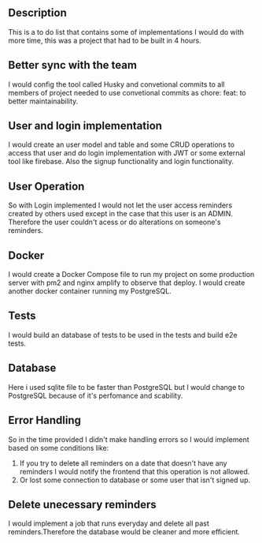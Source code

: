 ## Description

This is a to do list that contains some of implementations I would do with more time, this was a project that had to be built in 4 hours.

## Better sync with the team

I would config the tool called Husky and convetional commits to all members of project needed to use convetional commits as chore: feat: to better maintainability.

## User and login implementation

I would create an user model and table and some CRUD operations to access that user and do login implementation with JWT or some external
tool like firebase.
Also the signup functionality and login functionality.

## User Operation
So with Login implemented I would not let the user access reminders created by others used except in the case that this user is an ADMIN.
Therefore the user couldn't acess or do alterations on someone's reminders.

## Docker

I would create a Docker Compose file to run my project on some production server with pm2 and nginx amplify to observe that deploy.
I would create another docker container running my PostgreSQL.

## Tests

I would build an database of tests to be used in the tests and build e2e tests.

## Database

Here i used sqlite file to be faster than PostgreSQL but I would change to PostgreSQL because of it's perfomance and scability.

## Error Handling

So in the time provided I didn't make handling errors so I would implement based on some conditions like: 

1. If you try to delete all reminders on a date that doesn't have any reminders I would notify the frontend that this operation is not allowed.
2. Or lost some connection to database or some user that isn't signed up.

## Delete unecessary reminders

I would implement a job that runs everyday and delete all past reminders.Therefore the database would be cleaner and more efficient.
